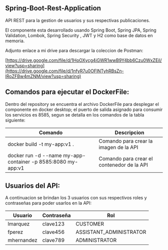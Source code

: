 
## Spring-Boot-Rest-Application

API REST para la gestion de usuarios y sus respectivas publicaciones.

El componente esta desarrollado usando Spring Boot, Spring JPA, Spring Validation, Lombok, Spring Security , JWT y H2 como base de datos en memoria.

Adjunto enlace a mi drive para descargar la coleccion de Postman:

[https://drive.google.com/file/d/1HoOXycg4iGWR1wwB9Y4bb6Czu0WxZEil/view?usp=sharing](https://drive.google.com/file/d/1nfyR7u0OFlNTyhRBsZn-IRoZFBw4mZNM/view?usp=sharing)

## Comandos para ejecutar el DockerFile:
Dentro del repository se encuentra el archivo DockerFile para desplegar el componente en docker desktop; el puerto de salida asignado para consumir los servicios es 8585, segun se detalla en los comandos de la tabla siguiente:

| Comando           | Descripcion                                                        |
| ----------------- | ------------------------------------------------------------------ |
| docker build -t my-app:v1 . | Comando para crear la imagen de la API |
| docker run -d --name my-app-container -p 8585:8080 my-app:v1 | Comando para crear el contenedor de la API |

## Usuarios del API:
A continuacion se brindan los 3 usuarios con sus respectivos roles y contraseñas para poder usarlos en la API:

| Usuario             | Contraseña             | Rol             | 
| ----------------- | ------------------------ | ----------------|
| lmarquez | clave123 | CUSTOMER |
| fperez | clave456 | ASSISTANT_ADMINISTRATOR |
| mhernandez | clave789 | ADMINISTRATOR |
